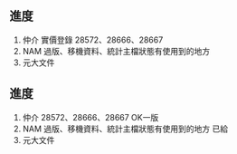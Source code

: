 ## 進度

1. 仲介 實價登錄 28572、28666、28667
2. NAM 過版、移機資料、統計主檔狀態有使用到的地方
4. 元大文件 

## 進度

1. 仲介 28572、28666、28667 OK一版
2. NAM 過版、移機資料、統計主檔狀態有使用到的地方 已給
4. 元大文件 
